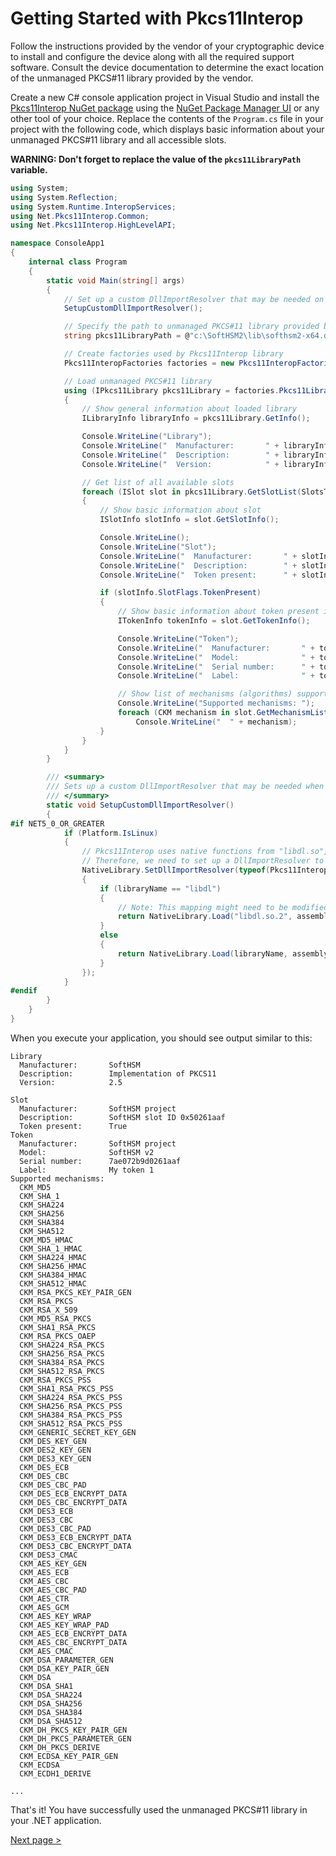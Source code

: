 # Getting Started with Pkcs11Interop

Follow the instructions provided by the vendor of your cryptographic device to install and configure the device along with all the required support software. Consult the device documentation to determine the exact location of the unmanaged PKCS#11 library provided by the vendor.

Create a new C# console application project in Visual Studio and install the [Pkcs11Interop NuGet package](https://www.nuget.org/packages/Pkcs11Interop/) using the [NuGet Package Manager UI](https://docs.microsoft.com/en-us/nuget/tools/package-manager-ui#finding-and-installing-a-package) or any other tool of your choice. Replace the contents of the `Program.cs` file in your project with the following code, which displays basic information about your unmanaged PKCS#11 library and all accessible slots.

**WARNING: Don't forget to replace the value of the `pkcs11LibraryPath` variable.**

```csharp
using System;
using System.Reflection;
using System.Runtime.InteropServices;
using Net.Pkcs11Interop.Common;
using Net.Pkcs11Interop.HighLevelAPI;

namespace ConsoleApp1
{
    internal class Program
    {
        static void Main(string[] args)
        {
            // Set up a custom DllImportResolver that may be needed on some Linux distributions
            SetupCustomDllImportResolver();

            // Specify the path to unmanaged PKCS#11 library provided by the cryptographic device vendor
            string pkcs11LibraryPath = @"c:\SoftHSM2\lib\softhsm2-x64.dll";

            // Create factories used by Pkcs11Interop library
            Pkcs11InteropFactories factories = new Pkcs11InteropFactories();

            // Load unmanaged PKCS#11 library
            using (IPkcs11Library pkcs11Library = factories.Pkcs11LibraryFactory.LoadPkcs11Library(factories, pkcs11LibraryPath, AppType.MultiThreaded))
            {
                // Show general information about loaded library
                ILibraryInfo libraryInfo = pkcs11Library.GetInfo();

                Console.WriteLine("Library");
                Console.WriteLine("  Manufacturer:       " + libraryInfo.ManufacturerId);
                Console.WriteLine("  Description:        " + libraryInfo.LibraryDescription);
                Console.WriteLine("  Version:            " + libraryInfo.LibraryVersion);

                // Get list of all available slots
                foreach (ISlot slot in pkcs11Library.GetSlotList(SlotsType.WithOrWithoutTokenPresent))
                {
                    // Show basic information about slot
                    ISlotInfo slotInfo = slot.GetSlotInfo();

                    Console.WriteLine();
                    Console.WriteLine("Slot");
                    Console.WriteLine("  Manufacturer:       " + slotInfo.ManufacturerId);
                    Console.WriteLine("  Description:        " + slotInfo.SlotDescription);
                    Console.WriteLine("  Token present:      " + slotInfo.SlotFlags.TokenPresent);

                    if (slotInfo.SlotFlags.TokenPresent)
                    {
                        // Show basic information about token present in the slot
                        ITokenInfo tokenInfo = slot.GetTokenInfo();

                        Console.WriteLine("Token");
                        Console.WriteLine("  Manufacturer:       " + tokenInfo.ManufacturerId);
                        Console.WriteLine("  Model:              " + tokenInfo.Model);
                        Console.WriteLine("  Serial number:      " + tokenInfo.SerialNumber);
                        Console.WriteLine("  Label:              " + tokenInfo.Label);

                        // Show list of mechanisms (algorithms) supported by the token
                        Console.WriteLine("Supported mechanisms: ");
                        foreach (CKM mechanism in slot.GetMechanismList())
                            Console.WriteLine("  " + mechanism);
                    }
                }
            }
        }

        /// <summary>
        /// Sets up a custom DllImportResolver that may be needed when Pkcs11Interop is running on Linux with .NET 5 or later
        /// </summary>
        static void SetupCustomDllImportResolver()
        {
#if NET5_0_OR_GREATER
            if (Platform.IsLinux)
            {
                // Pkcs11Interop uses native functions from "libdl.so", but Ubuntu 22.04 and possibly also other distros have "libdl.so.2".
                // Therefore, we need to set up a DllImportResolver to remap "libdl" to "libdl.so.2".
                NativeLibrary.SetDllImportResolver(typeof(Pkcs11InteropFactories).Assembly, (libraryName, assembly, dllImportSearchPath) =>
                {
                    if (libraryName == "libdl")
                    {
                        // Note: This mapping might need to be modified if your distribution uses a different version of libdl.
                        return NativeLibrary.Load("libdl.so.2", assembly, dllImportSearchPath);
                    }
                    else
                    {
                        return NativeLibrary.Load(libraryName, assembly, dllImportSearchPath);
                    }
                });
            }
#endif
        }
    }
}
```

When you execute your application, you should see output similar to this:

```
Library
  Manufacturer:       SoftHSM
  Description:        Implementation of PKCS11
  Version:            2.5

Slot
  Manufacturer:       SoftHSM project
  Description:        SoftHSM slot ID 0x50261aaf
  Token present:      True
Token
  Manufacturer:       SoftHSM project
  Model:              SoftHSM v2
  Serial number:      7ae072b9d0261aaf
  Label:              My token 1
Supported mechanisms:
  CKM_MD5
  CKM_SHA_1
  CKM_SHA224
  CKM_SHA256
  CKM_SHA384
  CKM_SHA512
  CKM_MD5_HMAC
  CKM_SHA_1_HMAC
  CKM_SHA224_HMAC
  CKM_SHA256_HMAC
  CKM_SHA384_HMAC
  CKM_SHA512_HMAC
  CKM_RSA_PKCS_KEY_PAIR_GEN
  CKM_RSA_PKCS
  CKM_RSA_X_509
  CKM_MD5_RSA_PKCS
  CKM_SHA1_RSA_PKCS
  CKM_RSA_PKCS_OAEP
  CKM_SHA224_RSA_PKCS
  CKM_SHA256_RSA_PKCS
  CKM_SHA384_RSA_PKCS
  CKM_SHA512_RSA_PKCS
  CKM_RSA_PKCS_PSS
  CKM_SHA1_RSA_PKCS_PSS
  CKM_SHA224_RSA_PKCS_PSS
  CKM_SHA256_RSA_PKCS_PSS
  CKM_SHA384_RSA_PKCS_PSS
  CKM_SHA512_RSA_PKCS_PSS
  CKM_GENERIC_SECRET_KEY_GEN
  CKM_DES_KEY_GEN
  CKM_DES2_KEY_GEN
  CKM_DES3_KEY_GEN
  CKM_DES_ECB
  CKM_DES_CBC
  CKM_DES_CBC_PAD
  CKM_DES_ECB_ENCRYPT_DATA
  CKM_DES_CBC_ENCRYPT_DATA
  CKM_DES3_ECB
  CKM_DES3_CBC
  CKM_DES3_CBC_PAD
  CKM_DES3_ECB_ENCRYPT_DATA
  CKM_DES3_CBC_ENCRYPT_DATA
  CKM_DES3_CMAC
  CKM_AES_KEY_GEN
  CKM_AES_ECB
  CKM_AES_CBC
  CKM_AES_CBC_PAD
  CKM_AES_CTR
  CKM_AES_GCM
  CKM_AES_KEY_WRAP
  CKM_AES_KEY_WRAP_PAD
  CKM_AES_ECB_ENCRYPT_DATA
  CKM_AES_CBC_ENCRYPT_DATA
  CKM_AES_CMAC
  CKM_DSA_PARAMETER_GEN
  CKM_DSA_KEY_PAIR_GEN
  CKM_DSA
  CKM_DSA_SHA1
  CKM_DSA_SHA224
  CKM_DSA_SHA256
  CKM_DSA_SHA384
  CKM_DSA_SHA512
  CKM_DH_PKCS_KEY_PAIR_GEN
  CKM_DH_PKCS_PARAMETER_GEN
  CKM_DH_PKCS_DERIVE
  CKM_ECDSA_KEY_PAIR_GEN
  CKM_ECDSA
  CKM_ECDH1_DERIVE

...
```

That's it! You have successfully used the unmanaged PKCS#11 library in your .NET application.

[Next page >](06_CODE_SAMPLES.md)
